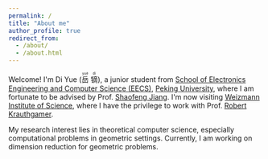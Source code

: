 ```yaml
---
permalink: /
title: "About me"
author_profile: true
redirect_from: 
  - /about/
  - /about.html
---
```


Welcome! I'm Di Yue (<ruby>岳<rt>yuè</rt></ruby>
<ruby>镝<rt>dí</rt></ruby>), 
a junior student from [School of Electronics Engineering and Computer Science (EECS)](https://eecs.pku.edu.cn/), [Peking University](https://www.pku.edu.cn/), where I am fortunate to be advised by Prof. [Shaofeng Jiang](https://www.shaofengjiang.cn/). I'm now visiting [Weizmann Institute of Science](https://www.weizmann.ac.il/pages/), where I have the privilege to work with Prof. [Robert Krauthgamer](https://www.wisdom.weizmann.ac.il/~robi/).

My research interest lies in theoretical computer science, especially computational problems in geometric settings. Currently, I am working on dimension reduction for geometric problems.


<!-- <script type="text/javascript" id="clustrmaps" src="//cdn.clustrmaps.com/map_v2.js?cl=ffffff&w=600&t=n&d=L-0U-7RV3OL2iMHe2mG3zJynCLKtp4M184f9lWZ-o9o"></script> -->